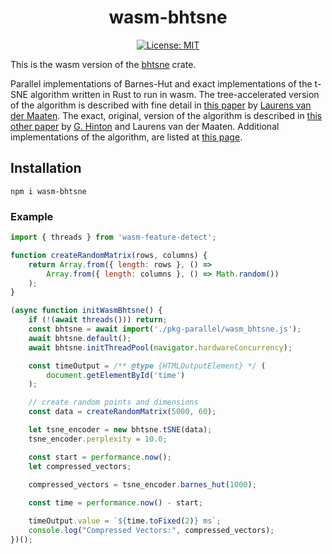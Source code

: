 <div align="center"> <h1 align="center"> wasm-bhtsne </h1> </div>

<div align="center">

[![License: MIT](https://img.shields.io/badge/License-MIT-yellow.svg)](https://opensource.org/licenses/MIT)

</div>

This is the wasm version of the [bhtsne](https://github.com/frjnn/bhtsne) crate.

Parallel implementations of Barnes-Hut and exact implementations of the t-SNE algorithm written in Rust to run in wasm. The tree-accelerated version of the algorithm is described with fine detail in [this paper](http://lvdmaaten.github.io/publications/papers/JMLR_2014.pdf) by [Laurens van der Maaten](https://github.com/lvdmaaten). The exact, original, version of the algorithm is described in [this other paper](https://www.jmlr.org/papers/volume9/vandermaaten08a/vandermaaten08a.pdf) by [G. Hinton](https://www.cs.toronto.edu/~hinton/) and Laurens van der Maaten.
Additional implementations of the algorithm, are listed at [this page](http://lvdmaaten.github.io/tsne/).

## Installation
```shell
npm i wasm-bhtsne
```

### Example

```javascript
import { threads } from 'wasm-feature-detect';

function createRandomMatrix(rows, columns) {
    return Array.from({ length: rows }, () =>
        Array.from({ length: columns }, () => Math.random())
    );
}

(async function initWasmBhtsne() {
    if (!(await threads())) return;
    const bhtsne = await import('./pkg-parallel/wasm_bhtsne.js');
    await bhtsne.default();
    await bhtsne.initThreadPool(navigator.hardwareConcurrency);

    const timeOutput = /** @type {HTMLOutputElement} */ (
        document.getElementById('time')
    );

    // create random points and dimensions
    const data = createRandomMatrix(5000, 60);

    let tsne_encoder = new bhtsne.tSNE(data);
    tsne_encoder.perplexity = 10.0;

    const start = performance.now();
    let compressed_vectors;

    compressed_vectors = tsne_encoder.barnes_hut(1000);
    
    const time = performance.now() - start;

    timeOutput.value = `${time.toFixed(2)} ms`;
    console.log("Compressed Vectors:", compressed_vectors);
})();
```
